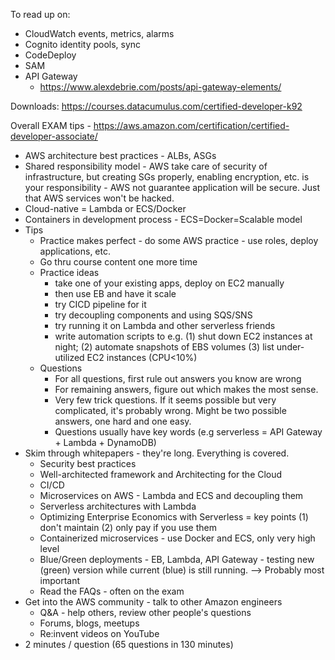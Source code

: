 To read up on:
- CloudWatch events, metrics, alarms
- Cognito identity pools, sync
- CodeDeploy
- SAM
- API Gateway
  - https://www.alexdebrie.com/posts/api-gateway-elements/
	
Downloads: https://courses.datacumulus.com/certified-developer-k92

 
Overall EXAM tips - https://aws.amazon.com/certification/certified-developer-associate/
- AWS architecture best practices - ALBs, ASGs
- Shared responsibility model - AWS take care of security of infrastructure, but creating SGs properly, enabling encryption, etc. is your responsibility - AWS not guarantee application will be secure. Just that AWS services won't be hacked.
- Cloud-native = Lambda or ECS/Docker
- Containers in development process - ECS=Docker=Scalable model
- Tips
  - Practice makes perfect - do some AWS practice - use roles, deploy applications, etc.
  - Go thru course content one more time
  - Practice ideas 
    - take one of your existing apps, deploy on EC2 manually
	- then use EB and have it scale
	- try CICD pipeline for it
	- try decoupling components and using SQS/SNS
	- try running it on Lambda and other serverless friends
	- write automation scripts to e.g. (1) shut down EC2 instances at night; (2) automate snapshots of EBS volumes (3) list under-utilized EC2 instances (CPU<10%)
  - Questions
    - For all questions, first rule out answers you know are wrong
    - For remaining answers, figure out which makes the most sense. 
	- Very few trick questions. If it seems possible but very complicated, it's probably wrong. Might be two possible answers, one hard and one easy.
	- Questions usually have key words (e.g serverless = API Gateway + Lambda + DynamoDB)
- Skim through whitepapers - they're long. Everything is covered.
  - Security best practices
  - Well-architected framework and Architecting for the Cloud
  - CI/CD
  - Microservices on AWS - Lambda and ECS and decoupling them
  - Serverless architectures with Lambda
  - Optimizing Enterprise Economics with Serverless = key points (1) don't maintain (2) only pay if you use them
  - Containerized microservices - use Docker and ECS, only very high level
  - Blue/Green deployments - EB, Lambda, API Gateway - testing new (green) version while current (blue) is still running.
    --> Probably most important
  - Read the FAQs - often on the exam
- Get into the AWS community - talk to other Amazon engineers
  - Q&A - help others, review other people's questions
  - Forums, blogs, meetups
  - Re:invent videos on YouTube
- 2 minutes / question (65 questions in 130 minutes)
